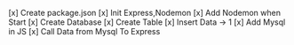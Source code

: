 [x] Create package.json
[x] Init Express,Nodemon
[x] Add Nodemon when Start
[x] Create Database
[x] Create Table
[x] Insert Data -> 1
[x] Add Mysql in JS
[x] Call Data from Mysql To Express